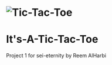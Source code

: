# ![Tic-Tac-Toe](http://i64.tinypic.com/swbmmo.png) 

# It's-A-Tic-Tac-Toe
Project 1 for sei-eternity by Reem AlHarbi
